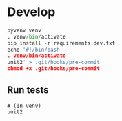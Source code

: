 # Develop

```python
pyvenv venv
. venv/bin/activate
pip install -r requirements.dev.txt
echo '#!/bin/bash
. venv/bin/activate
unit2' > .git/hooks/pre-commit
chmod +x .git/hooks/pre-commit
```

## Run tests
```
# (In venv)
unit2
```
